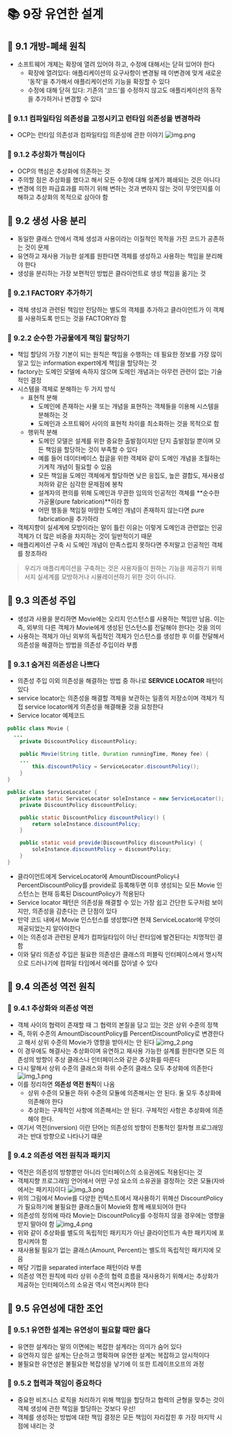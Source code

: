 # 📚 9장 유연한 설계

## 📖 9.1 개방-폐쇄 원칙

- 소프트웨어 개체는 확장에 열려 있어야 하고, 수정에 대해서는 닫혀 있어야 한다
    - 확장에 열려있다: 애플리케이션의 요구사항이 변경될 때 이변경에 맞게 새로운 '동작'을 추가해서 애플리케이션의 기능을 확장할 수 있다
    - 수정에 대해 닫혀 있다: 기존의 '코드'를 수정하지 않고도 애플리케이션의 동작을 추가하거나 변경할 수 있다

### 🔖 9.1.1 컴파일타임 의존성을 고정시키고 런타임 의존성을 변경하라

- OCP는 런타임 의존성과 컴파일타임 의존성에 관한 이야기
  ![img.png](image/img.png)

### 🔖 9.1.2 추상화가 핵심이다

- OCP의 핵심은 추상화에 의존하는 것
- 주의할 점은 추상화를 했다고 해서 모든 수정에 대해 설계가 폐쇄되는 것은 아니다
- 변경에 의한 파급효과를 피하기 위해 변하는 것과 변하지 않는 것이 무엇인지를 이해하고 추상화의 목적으로 삼아야 함

## 📖 9.2 생성 사용 분리

- 동일한 클래스 안에서 객체 생성과 사용이라는 이질적인 목적을 가진 코드가 공존하는 것이 문제
- 유연하고 재사용 가능한 설계를 원한다면 객체를 생성하고 사용하는 책임을 분리해야 한다
- 생성을 분리하는 가장 보편적인 방법은 클라이언트로 생성 책임을 옮기는 것

### 🔖 9.2.1 FACTORY 추가하기

- 객체 생성과 관련된 책임만 전담하는 별도의 객체를 추가하고 클라이언트가 이 객체를 사용하도록 만드는 것을 FACTORY라 함

### 🔖 9.2.2 순수한 가공물에게 책임 할당하기

- 책임 할당의 가장 기본이 되는 원칙은 책임을 수행하는 데 필요한 정보를 가장 많이 알고 있는 information expert에게 책임을 할당하는 것
- factory는 도메인 모델에 속하지 않으며 도메인 개념과는 아무런 관련이 없는 기술적인 결정
- 시스템을 객체로 분해하는 두 가지 방식
    - 표현적 분해
        - 도메인에 존재하는 사물 또는 개념을 표현하는 객체들을 이용해 시스템을 분해하는 것
        - 도메인과 소프트웨어 사이의 표현적 차이를 최소화하는 것을 목적으로 함
    - 행위적 분해
        - 도메인 모델은 설계를 위한 중요한 출발점이지만 단지 출발점일 뿐이며 모든 책임을 할당하는 것이 부족할 수 있다
        - 예를 들어 데이터베이스 접글을 위한 객체와 같이 도메인 개념을 초월하는 기계적 개념이 필요할 수 있음
        - 모든 책임을 도메인 객체에게 할당하면 낮은 응집도, 높은 결합도, 재사용성 저하와 같은 심각한 문제점에 봉착
        - 설계자의 편의를 위해 도메인과 무관한 임의의 인공적인 객체를 **순수한 가공물(pure fabrication)**이라 함
        - 어떤 행동을 책임질 마땅한 도메인 개념이 존재하지 않는다면 pure fabrication을 추가하라
- 객체지향이 실세계에 모방이라는 말이 틀린 이유는 이렇게 도메인과 관련없는 인공 객체가 더 많은 비중을 차지하는 것이 일반적이기 때문
- 애플리케이션 구축 시 도메인 개념이 만족스럽지 못하다면 주저말고 인공적인 객체를 창조하라

> 우리가 애플리케이션을 구축하는 것은 사용자들이 원하는 기능을 제공하기 위해서지 실세계를 모방하거나 시뮬레이션하기 위한 것이 아니다.

## 📖 9.3 의존성 주입

- 생성과 사용을 분리하면 Movie에는 오리지 인스턴스를 사용하는 책임만 남음. 이는 즉, 외부의 다른 객체가 Movie에게 생성된 인스턴스를 전달해야 한다는 것을 의미
- 사용하는 객체가 아닌 외부의 독립적인 객체가 인스턴스를 생성한 후 이를 전달해서 의존성을 해결하는 방법을 의존성 주입이라 부름

### 🔖 9.3.1 숨겨진 의존성은 나쁘다

- 의존성 주입 이외 의존성을 해결하는 방법 중 하나로 **SERVICE LOCATOR** 패턴이 있다
- service locator는 의존성을 해결할 객체을 보관하는 일종의 저장소이며 객체가 직접 service locator에게 의존성을 해결해줄 것을 요청한다
- Service locator 예제코드

```java
public class Movie {
  ...
    private DiscountPolicy discountPolicy;

    public Movie(String title, Duration runningTime, Money fee) {
    ...
        this.discountPolicy = ServiceLocator.discountPolicy();
    }
}
```

```java
public class ServiceLocator {
    private static ServiceLocator soleInstance = new ServiceLocator();
    private DiscountPolicy discountPolicy;

    public static DiscountPolicy discountPolicy() {
        return soleInstance.discountPolicy;
    }

    public static void provide(DiscountPolicy discountPolicy) {
        soleInstance.discountPolicy = discountPolicy;
    }
}
```

- 클라이언트에게 ServiceLocator에 AmountDiscountPolicy나 PercentDiscountPolicy를 provide로 등록해두면 이후 생성되는 모든 Movie 인스턴스는 현재 등록된
  DiscountPolicy가 적용된다
- Service locator 패턴은 의존성을 해결할 수 있는 가장 쉽고 간단한 도구처럼 보이지만, 의존성을 감춘다는 큰 단점이 있다
- 만약 코드 내에서 Movie 인스턴스를 생성했다면 현재 ServiceLocator에 무엇이 제공되었는지 알아야한다
- 이는 의존성과 관련된 문제가 컴파일타임이 아닌 런타임에 발견된다는 치명적인 결함
- 이와 달리 의존성 주입은 필요한 의존성은 클래스의 퍼블릭 인터페이스에서 명시적으로 드러나기에 컴파일 타임에서 에러를 잡아낼 수 있다

## 📖 9.4 의존성 역전 원칙

### 🔖 9.4.1 추상화와 의존성 역전

- 객체 사이의 협력이 존재할 때 그 협력의 본질을 담고 있는 것은 상위 수준의 정책
- 즉, 하위 수준의 AmountDiscountPolicy를 PercentDiscountPolicy로 변경한다고 해서 상위 수준의 Movie가 영향을 받아서는 안 된다
  ![img_2.png](image/img_2.png)
- 이 경우에도 해결사는 추상화이며 유연하고 재사용 가능한 설계를 원한다면 모든 의존성의 방향이 추상 클래스나 인터페이스와 같은 추상화를 따른다
- 다시 말해서 상위 수준의 클래스와 하위 수준의 클래스 모두 추상화에 의존한다
  ![img_1.png](image/img_1.png)
- 이를 정리하면 **의존성 역전 원칙**이 나옴
    - 상위 수준의 모듈은 하위 수준의 모듈에 의존해서는 안 된다. 둘 모두 추상화에 의존해야 한다
    - 추상화는 구체적인 사항에 의존해서는 안 된다. 구체적인 사항은 추상화에 의존해야 한다.
- 여기서 역전(inversion) 이란 단어는 의존성의 방향이 전통적인 절차형 프로그래밍과는 반대 방향으로 나타나기 떄문

### 🔖 9.4.2 의존성 역전 원칙과 패키지

- 역전은 의존성의 방향뿐만 아니라 인터페이스의 소유권에도 적용된다는 것
- 객체지향 프로그래밍 언어에서 어떤 구성 요소의 소유권을 결정하는 것은 모듈(자바에서는 패키지)이다
  ![img_3.png](image/img_3.png)
- 위의 그림에서 Movie를 다양한 컨텍스트에서 재사용하기 위해선 DiscountPolicy가 필요하기에 불필요한 클래스들이 Movie와 함께 배포되어야 한다
- 의존성의 정의에 따라 Movie는 DiscountPolicy를 수정하지 않을 경우에는 영향을 받지 말아야 함
  ![img_4.png](image/img_4.png)
- 위와 같이 추상화를 별도의 독립적인 패키지가 아닌 클라이언트가 속한 패키지에 포함시켜야 함
- 재사용될 필요가 없는 클래스(Amount, Percent)는 별도의 독립적인 패키지에 모음
- 해당 기법을 separated interface 패턴이라 부름
- 의존성 역전 원칙에 따라 상위 수준의 협력 흐름을 재사용하기 위해서는 추상화가 제공하는 인터페이스의 소유권 역시 역전시켜야 한다

## 📖 9.5 유연성에 대한 조언

### 🔖 9.5.1 유연한 설계는 유연성이 필요할 때만 옳다

- 유연한 설계라는 말의 이면에는 복잡한 설계라는 의미가 숨어 있다
- 유연하지 않은 설계는 단순하고 명확하며 유연한 설계는 복잡하고 암시적이다
- 불필요한 유연성은 불필요한 복잡성을 낳기에 이 또한 트레이프오프의 과정

### 🔖 9.5.2 협력과 책임이 중요하다

- 중요한 비즈니스 로직을 처리하기 위해 책임을 할당하고 협력의 균형을 맞추는 것이 객체 생성에 관한 책임을 할당하는 것보다 우선!
- 객체를 생성하는 방법에 대한 책임 결정은 모든 책임이 자리잡힌 후 가장 마지막 시점에 내리는 것